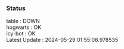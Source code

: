 ### Status


table : DOWN  
hogwarts : OK  
icy-bot : OK  
Latest Update : 2024-05-29 01:55:08.978535

